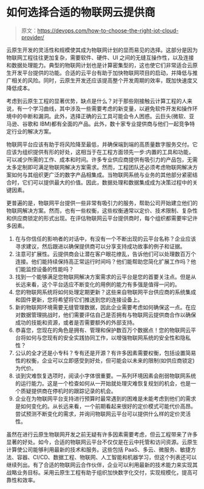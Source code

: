 # 如何选择合适的物联网云提供商

> 原文：<https://devops.com/how-to-choose-the-right-iot-cloud-provider/>

云原生开发的灵活性和规模使其成为物联网计划的显而易见的选择。这部分是因为物联网工程往往更加复杂，需要软件、硬件、UI 之间的无缝互操作性，以及连接和数据处理能力。典型的物联网计划也是计算密集型的，这也使它们非常适合云原生开发平台提供的功能。合适的云平台有助于加快物联网项目的启动，并降低与推广相关的风险。同时，云原生开发还应该提高整个开发周期的效率，既加快速度又降低成本。

考虑到云原生工程的显著优势，缺点是什么？对于那些刚接触云计算工程的人来说，有一个学习曲线，其中涉及一些需要考虑的新变量，以避免软件开发和操作环境中的中断和漏洞。此外，选择正确的云工具可能会令人困惑。云巨头(微软、亚马逊、谷歌和 IBM)都有全面的产品。此外，数十家专业提供商与他们一起竞争特定行业的解决方案。

物联网平台应该有助于将风险降至最低，并确保端到端的高质量数字服务交付。它应该为组织提供有形的好处，这相当于在工程方面领先一步:内置的工具和功能，可以减少所需的工作、成本和时间。许多专业供应商提供有吸引力的产品包，无需太多定制即可满足物联网解决方案需求。然而，工程团队还必须考虑物联网解决方案如何与其组织更广泛的数字产品相集成。当物联网系统与业务的其他部分紧密结合时，它们可以提供最大的价值。因此，数据处理和数据集成成为决策过程中的关键因素。

更普遍的是，物联网平台提供一些非常有吸引力的服务，帮助公司开始建立他们的物联网解决方案。然而，也有一些权衡，这些权衡通常以定价、技术限制、复杂性和供应商锁定的形式出现。在评估物联网云平台提供商时，每个组织都需要牢记许多因素。

1.  在与你信任的影响者的对话中，有没有一个不断出现的云平台名称？企业应该寻求建议，然后跟进以确保提供商可以分享支持成功故事的例子和证据。
2.  注意可扩展性。云提供商会让潜在客户眼花缭乱，告诉他们可以处理数百万个连接。他们能持续保持高正常运行时间吗？他们能帮助您简化扩展工作吗？他们能监控设备的性能吗？
3.  找到一个能够满足您物联网解决方案需求的云平台是您的首要关注点。但是从长远来看，这个平台适应不断变化的用例的能力有多强是值得一问的。
4.  您的物联网系统将如何处理定期更新？这些来自物联网平台供应商的系统集成和固件更新，您将希望将它们推送到您的连接设备上。
5.  新的物联网环境需要无缝管理数据，因此企业需要考虑如何确保这一点。在应对数据管理挑战时，他们需要评估自己是否拥有与物联网云提供商合作以确保成功的技能和资源，或者是否需要额外的外部支持。
6.  恭喜您，您现在的角色是拥有、管理和保护数百万个数据点！您的物联网云平台将如何与您现有的安全实践协同工作，以增强物联网系统的安全性和隐私性？
7.  公认的全才还是小专科？专有还是开源？有许多因素需要权衡，包括设置简易性的权衡，企业可以立即感受到好处，但可能会以未来的限制(如供应商锁定)为代价。
8.  谈到灾难恢复选项时，阅读小字体很重要。一系列环境因素会削弱物联网系统的运行能力。这是一个检查如何从一开始就处理灾难恢复规划的机会，也是一个质疑提供商在停机时的跟踪记录的机会。
9.  企业在为物联网平台支持进行预算时最常遇到的困难是未能考虑到他们的需求是如何变化的。从长远来看，一个前期看起来很好的定价模式可能代价高昂。尝试预测不断变化的需求，并询问物联网云平台可以提供什么样的定价灵活性。

虽然在进行云原生物联网开发之前无疑有许多因素需要考虑，但云工程带来了许多显著的好处。如今，合适的物联网云平台不仅仅是在云中托管和访问资源。云原生计算使公司能够利用最新的技术和服务。这些包括 PaaS、多云、微服务、敏捷方法、容器、CI/CD、数据工程、物联网、人工智能和机器学习，但这个列表还可以继续列出。有了合适的物联网云合作伙伴，企业可以利用最新的技术能力来实现其战略业务目标。采用云原生工程有助于组织加快数字化交付，实现规模化，提高可靠性和效率。